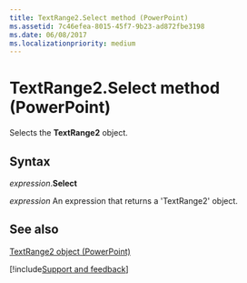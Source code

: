 ```yaml
---
title: TextRange2.Select method (PowerPoint)
ms.assetid: 7c46efea-8015-45f7-9b23-ad872fbe3198
ms.date: 06/08/2017
ms.localizationpriority: medium
---
```



# TextRange2.Select method (PowerPoint)

Selects the **TextRange2** object.


## Syntax

_expression_.**Select**

 _expression_ An expression that returns a 'TextRange2' object.


## See also


[TextRange2 object (PowerPoint)](PowerPoint.textrange2.md)

[!include[Support and feedback](~/includes/feedback-boilerplate.md)]